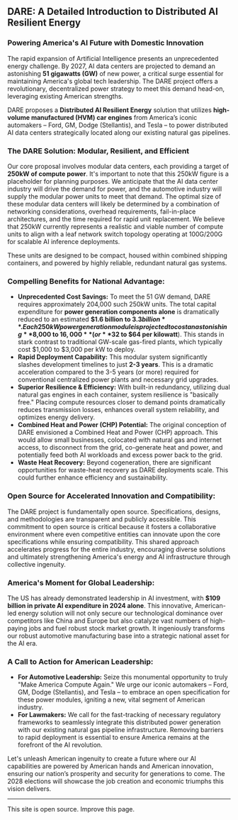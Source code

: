 ## DARE: A Detailed Introduction to Distributed AI Resilient Energy

### Powering America's AI Future with Domestic Innovation

The rapid expansion of Artificial Intelligence presents an unprecedented energy challenge. By 2027, AI data centers are projected to demand an astonishing **51 gigawatts (GW)** of new power, a critical surge essential for maintaining America's global tech leadership. The DARE project offers a revolutionary, decentralized power strategy to meet this demand head-on, leveraging existing American strengths.

DARE proposes a **Distributed AI Resilient Energy** solution that utilizes **high-volume manufactured (HVM) car engines** from America’s iconic automakers – Ford, GM, Dodge (Stellantis), and Tesla – to power distributed AI data centers strategically located along our existing natural gas pipelines.

### The DARE Solution: Modular, Resilient, and Efficient

Our core proposal involves modular data centers, each providing a target of **250kW of compute power**. It's important to note that this 250kW figure is a placeholder for planning purposes. We anticipate that the AI data center industry will drive the demand for power, and the automotive industry will supply the modular power units to meet that demand. The optimal size of these modular data centers will likely be determined by a combination of networking considerations, overhead requirements, fail-in-place architectures, and the time required for rapid unit replacement. We believe that 250kW currently represents a realistic and viable number of compute units to align with a leaf network switch topology operating at 100G/200G for scalable AI inference deployments.

These units are designed to be compact, housed within combined shipping containers, and powered by highly reliable, redundant natural gas systems.

### Compelling Benefits for National Advantage:

* **Unprecedented Cost Savings:** To meet the 51 GW demand, DARE requires approximately 204,000 such 250kW units. The total capital expenditure for **power generation components alone** is dramatically reduced to an estimated **$1.6 billion to $3.3 billion**. Each 250kW power generation module is projected to cost an astonishing **$8,000 to $16,000** (or **$32 to $64 per kilowatt**). This stands in stark contrast to traditional GW-scale gas-fired plants, which typically cost $1,000 to $3,000 per kW to deploy.
* **Rapid Deployment Capability:** This modular system significantly slashes development timelines to just **2-3 years**. This is a dramatic acceleration compared to the 3-5 years (or more) required for conventional centralized power plants and necessary grid upgrades.
* **Superior Resilience & Efficiency:** With built-in redundancy, utilizing dual natural gas engines in each container, system resilience is "basically free." Placing compute resources closer to demand points dramatically reduces transmission losses, enhances overall system reliability, and optimizes energy delivery.
* **Combined Heat and Power (CHP) Potential:** The original conception of DARE envisioned a Combined Heat and Power (CHP) approach. This would allow small businesses, colocated with natural gas and internet access, to disconnect from the grid, co-generate heat and power, and potentially feed both AI workloads and excess power back to the grid.
* **Waste Heat Recovery:** Beyond cogeneration, there are significant opportunities for waste-heat recovery as DARE deployments scale. This could further enhance efficiency and sustainability.

### Open Source for Accelerated Innovation and Compatibility:

The DARE project is fundamentally open source. Specifications, designs, and methodologies are transparent and publicly accessible. This commitment to open source is critical because it fosters a collaborative environment where even competitive entities can innovate upon the core specifications while ensuring compatibility. This shared approach accelerates progress for the entire industry, encouraging diverse solutions and ultimately strengthening America's energy and AI infrastructure through collective ingenuity.

### America's Moment for Global Leadership:

The US has already demonstrated leadership in AI investment, with **$109 billion in private AI expenditure in 2024 alone**. This innovative, American-led energy solution will not only secure our technological dominance over competitors like China and Europe but also catalyze vast numbers of high-paying jobs and fuel robust stock market growth. It ingeniously transforms our robust automotive manufacturing base into a strategic national asset for the AI era.

### A Call to Action for American Leadership:

* **For Automotive Leadership:** Seize this monumental opportunity to truly "Make America Compute Again." We urge our iconic automakers – Ford, GM, Dodge (Stellantis), and Tesla – to embrace an open specification for these power modules, igniting a new, vital segment of American industry.
* **For Lawmakers:** We call for the fast-tracking of necessary regulatory frameworks to seamlessly integrate this distributed power generation with our existing natural gas pipeline infrastructure. Removing barriers to rapid deployment is essential to ensure America remains at the forefront of the AI revolution.

Let's unleash American ingenuity to create a future where our AI capabilities are powered by American hands and American innovation, ensuring our nation’s prosperity and security for generations to come. The 2028 elections will showcase the job creation and economic triumphs this vision delivers.

---

This site is open source. Improve this page.
